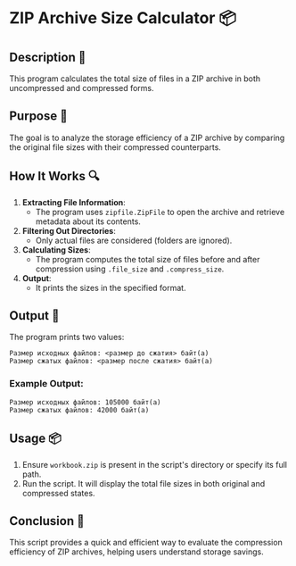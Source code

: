 # ZIP Archive Size Calculator 📦

## Description 📝

This program calculates the total size of files in a ZIP archive in both uncompressed and compressed forms.

## Purpose 🎯

The goal is to analyze the storage efficiency of a ZIP archive by comparing the original file sizes with their compressed counterparts.

## How It Works 🔍

1. **Extracting File Information**:
    - The program uses `zipfile.ZipFile` to open the archive and retrieve metadata about its contents.
2. **Filtering Out Directories**:
    - Only actual files are considered (folders are ignored).
3. **Calculating Sizes**:
    - The program computes the total size of files before and after compression using `.file_size` and `.compress_size`.
4. **Output**:
    - It prints the sizes in the specified format.

## Output 📜

The program prints two values:

```
Размер исходных файлов: <размер до сжатия> байт(а)
Размер сжатых файлов: <размер после сжатия> байт(а)
```

### Example Output:

```
Размер исходных файлов: 105000 байт(а)
Размер сжатых файлов: 42000 байт(а)
```

## Usage 📦

1. Ensure `workbook.zip` is present in the script's directory or specify its full path.
2. Run the script. It will display the total file sizes in both original and compressed states.

## Conclusion 🚀

This script provides a quick and efficient way to evaluate the compression efficiency of ZIP archives, helping users understand storage savings.
